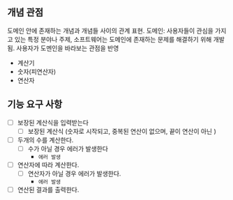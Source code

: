 ## 개념 관점
도메인 안에 존재하는 개념과 개념들 사이의 관계 표현.
도메인: 사용자들이 관심을 가지고 있는 특정 분야나 주제, 소프트웨어는 도메인에 존재하는 문제를 해결하기 위해 개발됨.
사용자가 도멘인을 바라보는 관점을 반영
- 계산기
- 숫자(피연산자)
- 연산자


## 기능 요구 사항
- [ ] 보장된 계산식을 입력받는다
    - [ ] 보장된 계산식 (숫자로 시작되고, 중복된 연산이 없으며, 끝이 연산이 아닌 )
- [ ] 두개의 수를 계산한다.
    - [ ] 수가 아닐 경우 에러가 발생한다
        - `에러 발생`
- [ ] 연산자에 따라 계산한다.
    - [ ] 연산자가 아닐 경우 에러가 발생한다.
        - `에러 발생`
- [ ] 연산된 결과를 출력한다.     